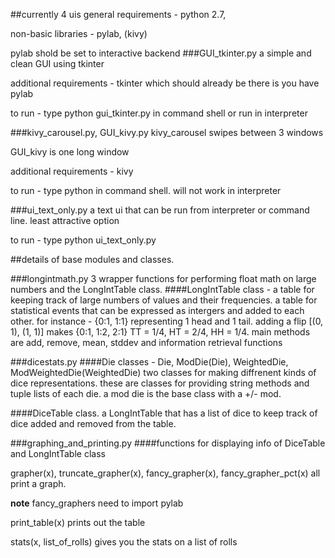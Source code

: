 ##currently 4 uis
general requirements - python 2.7, 

non-basic libraries - pylab, (kivy)
	
pylab shold be set to interactive backend
###GUI_tkinter.py
a simple and clean GUI using tkinter

additional requirements -  tkinter which should already be there is you have pylab

to run - type python gui_tkinter.py in command shell or run in interpreter

###kivy_carousel.py, GUI_kivy.py
kivy_carousel swipes between 3 windows

GUI_kivy is one long window

additional requirements - kivy 

to run - type python <filename> in command shell.  will not work in interpreter

###ui_text_only.py
a text ui that can be run from interpreter or command line.  least attractive option

to run - type python ui_text_only.py

##details of base modules and classes.

###longintmath.py 
3 wrapper functions for performing float math on large numbers and the LongIntTable class.
####LongIntTable class - a table for keeping track of large numbers of values and their frequencies.
a table for statistical events that can be expressed as intergers and added to each other.
for instance - {0:1, 1:1} representing 1 head and 1 tail.  adding a flip [(0, 1), (1, 1)] 
makes {0:1, 1:2, 2:1} TT = 1/4, HT = 2/4, HH = 1/4.
main methods are add, remove, mean, stddev and information retrieval functions

###dicestats.py
####Die classes - Die, ModDie(Die), WeightedDie, ModWeightedDie(WeightedDie)
two classes for making diffrenent kinds of dice representations.  these are classes for providing
string methods and tuple lists of each die.  a mod die is the base class with a +/- mod.

####DiceTable class.
a LongIntTable that has a list of dice to keep track of dice added and removed from the table.

###graphing_and_printing.py
####functions for displaying info of DiceTable and LongIntTable class	

grapher(x), truncate_grapher(x), fancy_grapher(x), fancy_grapher_pct(x) all print a graph.

**note**
fancy_graphers need to import pylab 

print_table(x) prints out the table

stats(x, list_of_rolls) gives you the stats on a list of rolls



